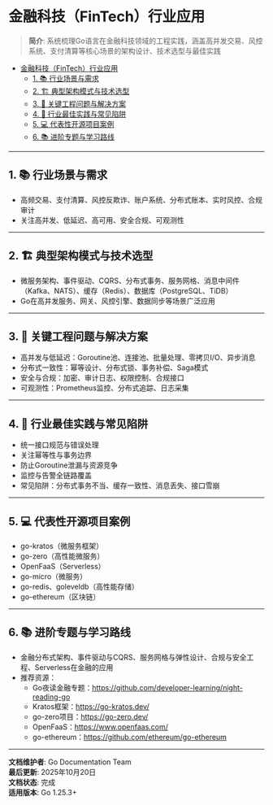 ﻿# 金融科技（FinTech）行业应用

> **简介**: 系统梳理Go语言在金融科技领域的工程实践，涵盖高并发交易、风控系统、支付清算等核心场景的架构设计、技术选型与最佳实践

<!-- TOC START -->
- [金融科技（FinTech）行业应用](#金融科技fintech行业应用)
  - [1. 📚 行业场景与需求](#1--行业场景与需求)
  - [2. 🏗️ 典型架构模式与技术选型](#2-️-典型架构模式与技术选型)
  - [3. 🔧 关键工程问题与解决方案](#3--关键工程问题与解决方案)
  - [4. 🎯 行业最佳实践与常见陷阱](#4--行业最佳实践与常见陷阱)
  - [5. 💻 代表性开源项目案例](#5--代表性开源项目案例)
  - [6. 📚 进阶专题与学习路线](#6--进阶专题与学习路线)
<!-- TOC END -->

---

## 1. 📚 行业场景与需求

- 高频交易、支付清算、风控反欺诈、账户系统、分布式账本、实时风控、合规审计
- 关注高并发、低延迟、高可用、安全合规、可观测性

---

## 2. 🏗️ 典型架构模式与技术选型

- 微服务架构、事件驱动、CQRS、分布式事务、服务网格、消息中间件（Kafka、NATS）、缓存（Redis）、数据库（PostgreSQL、TiDB）
- Go在高并发服务、网关、风控引擎、数据同步等场景广泛应用

---

## 3. 🔧 关键工程问题与解决方案

- 高并发与低延迟：Goroutine池、连接池、批量处理、零拷贝I/O、异步消息
- 分布式一致性：幂等设计、分布式锁、事务补偿、Saga模式
- 安全与合规：加密、审计日志、权限控制、合规接口
- 可观测性：Prometheus监控、分布式追踪、日志采集

---

## 4. 🎯 行业最佳实践与常见陷阱

- 统一接口规范与错误处理
- 关注幂等性与事务边界
- 防止Goroutine泄漏与资源竞争
- 监控与告警全链路覆盖
- 常见陷阱：分布式事务不当、缓存一致性、消息丢失、接口雪崩

---

## 5. 💻 代表性开源项目案例

- go-kratos（微服务框架）
- go-zero（高性能微服务）
- OpenFaaS（Serverless）
- go-micro（微服务）
- go-redis、goleveldb（高性能存储）
- go-ethereum（区块链）

---

## 6. 📚 进阶专题与学习路线

- 金融分布式架构、事件驱动与CQRS、服务网格与弹性设计、合规与安全工程、Serverless在金融的应用
- 推荐资源：
  - Go夜读金融专题：<https://github.com/developer-learning/night-reading-go>
  - Kratos框架：<https://go-kratos.dev/>
  - go-zero项目：<https://go-zero.dev/>
  - OpenFaaS：<https://www.openfaas.com/>
  - go-ethereum：<https://github.com/ethereum/go-ethereum>

---

**文档维护者**: Go Documentation Team  
**最后更新**: 2025年10月20日  
**文档状态**: 完成  
**适用版本**: Go 1.25.3+
